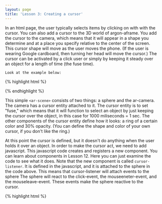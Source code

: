 ```yaml
---
layout: page
title: 'Lesson 3: Creating a cursor'
---
```


In an html page, the user typically selects items by clicking on with with the cursor. You can also add a cursor to the 3D world of argon-aframe. You add the cursor to the camera, which means that it will appear in a shape you determine and at a place you specify relative to the center of the screen. This cursor shape will move as the user moves the phone. (If the user is wearing Google cardboard, then turning her head will move the cursor.) The cursor can be activated by a click user or simply by keeping it steady over an object for a length of time (the fuse time).

	Look at the example below:

{% highlight html %}
  <body>
    <ar-scene>
      <a-entity id="helloworld" position="0 -1 -8">
        <a-sphere position="0 1.25 -1" cursor-listener radius="1.25" color="#EF2D5E" ></a-sphere>
      </a-entity>
      <ar-camera>
        <a-entity id="myCursor" cursor="fuse:true; fuse-timeout: 1000"
                    position="0 0 -0.1"
                    geometry="primitive:ring; radiusInner: 0.001; radiusOuter: 0.0015"
                    material="color: #2E3A87; opacity:0.3;">          
        </a-entity>
      </ar-camera>
    </ar-scene>
 {% endhighlight %}   
 
 This simple `<ar-scene>` consists of two things: a sphere and the ar-camera. The camera has a cursor entity attached to it. The cursor entity is to set "fuse," which means that it will function to select an object by just keeping the cursor over the object, in this case for 1000 miliseconds = 1 sec. The other components of the cursor entity define how it looks: a ring of a certain color and 30% opacity.  (You can define the shape and color of your own cursor, if you don't like the ring.)
 
At this point the cursor is defined, but it doesn't do anything when the user holds it over an object. In order to make the cursor act, we need to add javascript. This javascript code creates and registers a new component. You can learn about components in Lesson 12. Here you can just examine the code to see what it does. Note that the new component is called `cursor-listener`. It is defined in the javascript, and it is attached to the sphere in the code above. This means that cursor-listener will attach events to the sphere The sphere will react to the click-event, the mouseeneter-event, and the mouseleave-event. These events make the sphere reactive to the cursor.

{% highlight html %}   
    <script>
      AFRAME.registerComponent('cursor-listener', {
        init: function () {
          this.el.addEventListener('click', function (evt) {
            this.setAttribute('material', 'color', getRandColor());
            console.log('I was clicked at: ', evt.detail.intersection.point);
          });
          this.el.addEventListener('mouseenter', function (evt) {
            this.setAttribute('material', 'opacity', 0.5);
          });
          this.el.addEventListener('mouseleave', function (evt) {
            this.setAttribute('material', 'opacity', 1.0);
          });
        }
      });

{% endhighlight %}

